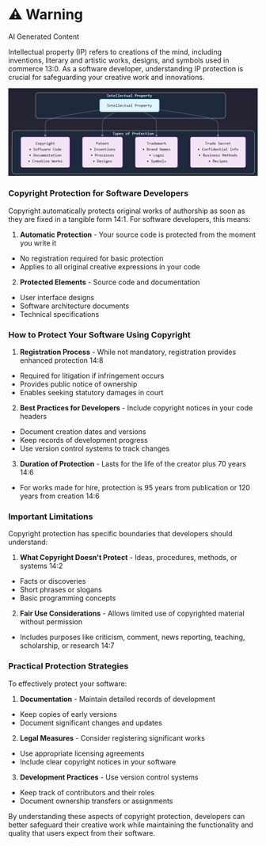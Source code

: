 <div class="warning"><h1>⚠️ Warning</h1><span>AI Generated Content</span></div>


Intellectual property (IP) refers to creations of the mind, including inventions, literary and artistic works, designs, and symbols used in commerce 13:0. As a software developer, understanding IP protection is crucial for safeguarding your creative work and innovations.

![Intellectual Property rotection](../Images/CACS401_5_1_1.png)


###  Copyright Protection for Software Developers

Copyright automatically protects original works of authorship as soon as they are fixed in a tangible form 14:1. For software developers, this means:

1. **Automatic Protection**  - Your source code is protected from the moment you write it
  - No registration required for basic protection
  - Applies to all original creative expressions in your code


2. **Protected Elements**  - Source code and documentation
  - User interface designs
  - Software architecture documents
  - Technical specifications



###  How to Protect Your Software Using Copyright

1. **Registration Process**  - While not mandatory, registration provides enhanced protection 14:8
  - Required for litigation if infringement occurs
  - Provides public notice of ownership
  - Enables seeking statutory damages in court


2. **Best Practices for Developers**  - Include copyright notices in your code headers
  - Document creation dates and versions
  - Keep records of development progress
  - Use version control systems to track changes


3. **Duration of Protection**  - Lasts for the life of the creator plus 70 years 14:6
  - For works made for hire, protection is 95 years from publication or 120 years from creation 14:6



###  Important Limitations

Copyright protection has specific boundaries that developers should understand:

1. **What Copyright Doesn't Protect**  - Ideas, procedures, methods, or systems 14:2
  - Facts or discoveries
  - Short phrases or slogans
  - Basic programming concepts


2. **Fair Use Considerations**  - Allows limited use of copyrighted material without permission
  - Includes purposes like criticism, comment, news reporting, teaching, scholarship, or research 14:7



###  Practical Protection Strategies

To effectively protect your software:

1. **Documentation**  - Maintain detailed records of development
  - Keep copies of early versions
  - Document significant changes and updates


2. **Legal Measures**  - Consider registering significant works
  - Use appropriate licensing agreements
  - Include clear copyright notices in your software


3. **Development Practices**  - Use version control systems
  - Keep track of contributors and their roles
  - Document ownership transfers or assignments



By understanding these aspects of copyright protection, developers can better safeguard their creative work while maintaining the functionality and quality that users expect from their software.